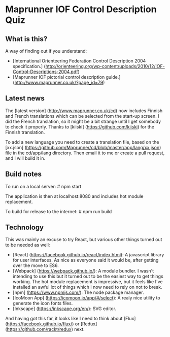 # Maprunner IOF Control Description Quiz

## What is this?
A way of finding out if you understand:

* [International Orienteering Federation Control Description 2004 specification.] 
(http://orienteering.org/wp-content/uploads/2010/12/IOF-Control-Descriptions-2004.pdf)
* [Maprunner IOF pictorial control description guide.] (http://www.maprunner.co.uk/?page_id=79)

## Latest news
The [latest version] (http://www.maprunner.co.uk/cd) now includes Finnish and French translations which can be selected from the start-up screen. I did the French translation, so it might be a bit strange until I get somebody to check it properly. Thanks to [kiiski] (https://github.com/kiiski) for the Finnish translation.

To add a new language you need to create a translation file, based on the [xx.json] (https://github.com/Maprunner/cd/blob/master/app/lang/xx.json) file in the cd/app/lang directory. Then email it to me or create a pull request, and I will build it in.

## Build notes

To run on a local server: # npm start

The application is then at localhost:8080 and includes hot module replacement.

To build for release to the internet: # npm run build

## Technology
This was mainly an excuse to try React, but various other things turned out to be needed as well:

* [React] (https://facebook.github.io/react/index.html): A javascript library for user interfaces. As nice as
everyone said it would be, after getting over the move to ES6.
* [Webpack] (https://webpack.github.io/): A module bundler. I wasn't intending to use this but it
turned out to be the easiest way to get things working. The hot module replacement is impressive, but it feels like I've installed
an awful lot of things which I now need to rely on not to break.
* [npm] (https://www.npmjs.com/): The node package manager.
* [IcoMoon App] (https://icomoon.io/app/#/select): A realy nice utility to generate the icon fonts files.
* [Inkscape] (https://inkscape.org/en/): SVG editor.

And having got this far, it looks like I need to think about [Flux] (https://facebook.github.io/flux/)
or [Redux] (https://github.com/rackt/redux) next.
